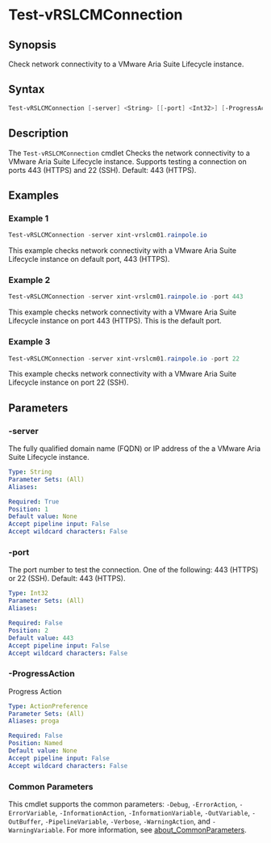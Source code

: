 # Test-vRSLCMConnection

## Synopsis

Check network connectivity to a VMware Aria Suite Lifecycle instance.

## Syntax

```powershell
Test-vRSLCMConnection [-server] <String> [[-port] <Int32>] [-ProgressAction <ActionPreference>] [<CommonParameters>]
```

## Description

The `Test-vRSLCMConnection` cmdlet Checks the network connectivity to a VMware  Aria Suite Lifecycle instance.
Supports testing a connection on ports 443 (HTTPS) and 22 (SSH).
Default: 443 (HTTPS).

## Examples

### Example 1

```powershell
Test-vRSLCMConnection -server xint-vrslcm01.rainpole.io
```

This example checks network connectivity with a VMware Aria Suite Lifecycle instance on default port, 443 (HTTPS).

### Example 2

```powershell
Test-vRSLCMConnection -server xint-vrslcm01.rainpole.io -port 443
```

This example checks network connectivity with a VMware Aria Suite Lifecycle instance on port 443 (HTTPS). This is the default port.

### Example 3

```powershell
Test-vRSLCMConnection -server xint-vrslcm01.rainpole.io -port 22
```

This example checks network connectivity with a VMware Aria Suite Lifecycle instance on port 22 (SSH).

## Parameters

### -server

The fully qualified domain name (FQDN) or IP address of the a VMware Aria Suite Lifecycle instance.

```yaml
Type: String
Parameter Sets: (All)
Aliases:

Required: True
Position: 1
Default value: None
Accept pipeline input: False
Accept wildcard characters: False
```

### -port

The port number to test the connection.
One of the following: 443 (HTTPS) or 22 (SSH).
Default: 443 (HTTPS).

```yaml
Type: Int32
Parameter Sets: (All)
Aliases:

Required: False
Position: 2
Default value: 443
Accept pipeline input: False
Accept wildcard characters: False
```

### -ProgressAction

Progress Action

```yaml
Type: ActionPreference
Parameter Sets: (All)
Aliases: proga

Required: False
Position: Named
Default value: None
Accept pipeline input: False
Accept wildcard characters: False
```

### Common Parameters

This cmdlet supports the common parameters: `-Debug`, `-ErrorAction`, `-ErrorVariable`, `-InformationAction`, `-InformationVariable`, `-OutVariable`, `-OutBuffer`, `-PipelineVariable`, `-Verbose`, `-WarningAction`, and `-WarningVariable`. For more information, see [about_CommonParameters](http://go.microsoft.com/fwlink/?LinkID=113216).
